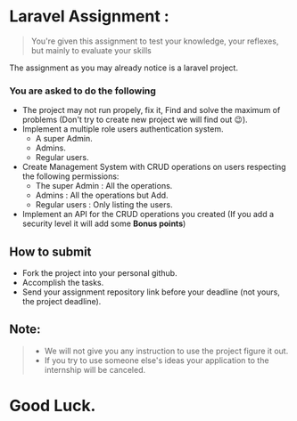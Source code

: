# Laravel Assignment :
>You're given this assignment to test your knowledge, your reflexes, but mainly to evaluate your skills

The assignment as you may already notice is a laravel project.

### You are asked to do the following

* The project may not run propely, fix it, Find and solve the maximum of problems (Don't try to create new project we will find out 😉).
* Implement a multiple role users authentication system.
	* A super Admin.
	* Admins.
	* Regular users.
* Create Management System with CRUD operations on users respecting the following permissions:
	- The super Admin : All the operations.
	- Admins : All the operations but Add.
	- Regular users : Only listing the users.
* Implement an API for the CRUD operations you created (If you add a security level it will add some **Bonus points**)

## How to submit 
* Fork the project into your personal github.    
* Accomplish the tasks.
* Send your assignment repository link before your deadline (not yours, the project deadline).


## Note:
>- We will not give you any instruction to use the project figure it out.</br>
>- If you try to use someone else's ideas your application to the internship will be canceled.






# Good Luck.